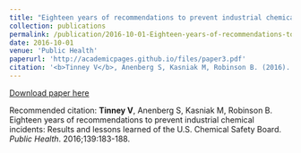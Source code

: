 ```yaml
---
title: "Eighteen years of recommendations to prevent industrial chemical incidents: Results and lessons learned of the U.S. Chemical Safety Board"
collection: publications
permalink: /publication/2016-10-01-Eighteen-years-of-recommendations-to-prevent-industrial-chemical-incidents:-Results-and-lessons-learned-of-the-U.S.-Chemical-Safety-Board
date: 2016-10-01
venue: 'Public Health'
paperurl: 'http://academicpages.github.io/files/paper3.pdf'
citation: '<b>Tinney V</b>, Anenberg S, Kasniak M, Robinson B. (2016). &quot;Eighteen years of recommendations to prevent industrial chemical incidents: Results and lessons learned of the U.S. Chemical Safety Board.&quot; <i>Public Health</i>. 1(3).'
---
```


[Download paper here](https://www.ncbi.nlm.nih.gov/pubmed/27207724)

Recommended citation: **Tinney V**, Anenberg S, Kasniak M, Robinson B. Eighteen years of recommendations to prevent industrial chemical incidents: Results and lessons learned of the U.S. Chemical Safety Board. *Public Health*. 2016;139:183-188.
